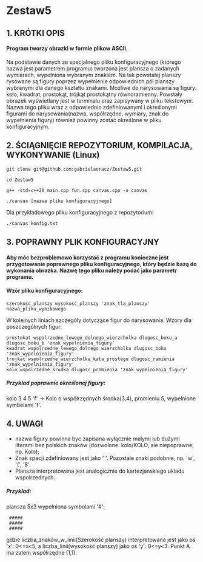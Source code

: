 # Zestaw5
## 1. KRÓTKI OPIS
#### Program tworzy obrazki w formie plikow ASCII.
Na podstawie danych ze specjalnego pliku konfiguracyjnego (którego nazwa jest parametrem programu) tworzona jest plansza o zadanych wymiarach, wypełniona wybranym znakiem. Na tak powstałej planszy rysowane są figury poprzez wypełnienie odpowiednich pól planszy wybranymi dla danego kształtu znakami. Możliwe do narysowania są figury: koło, kwadrat, prostokąt, trójkąt prostokątny równoramienny. Powstały obrazek wyświetlany jest w terminalu oraz zapisywany w pliku tekstowym. Nazwa tego pliku wraz z odpowiednio zdefiniowanymi i określonymi figurami do narysowania(nazwa, współrzędne, wymiary, znak do wypełnienia figury) również powinny zostać określone w pliku konfiguracyjnym.

## 2. ŚCIĄGNIĘCIE REPOZYTORIUM, KOMPILACJA, WYKONYWANIE (Linux)
```
git clone git@github.com:gabrielaoracz/Zestaw5.git
```   
```
cd Zestaw5
```   
```
g++ -std=c++20 main.cpp fun.cpp canvas.cpp -o canvas
```   
```
./canvas [nazwa pliku konfiguracyjnego]
```   

Dla przykładowego pliku konfiguracyjnego z repozytorium:   
```
./canvas konfig.txt
```   

## 3. POPRAWNY PLIK KONFIGURACYJNY
#### Aby móc bezproblemowo korzystać z programu konieczne jest przygotowanie poprawnego pliku konfiguracyjnego, który będzie bazą do wykonania obrazka. Nazwę tego pliku należy podać jako parametr programu.
#### Wzór pliku konfiguracyjnego:
```
szerokość_planszy wysokość_planszy 'znak_tla_planszy'
nazwa_pliku_wynikowego
```
W kolejnych liniach szczegóły dotyczące figur do narysowania. Wzory dla poszczególnych figur:   
```
prostokat wspolrzedne_lewego_dolnego_wierzcholka dlugosc_boku_a dlugosc_boku_b 'znak_wypelnienia_figury'
kwadrat wspolrzedne_lewego_dolnego_wierzcholka dlugosc_boku 'znak_wypelnienia_figury'
trojkat wspolrzedne_wierzcholka_kata_prostego dlugosc_ramienia 'znak_wypelnienia_figury'
kolo wspolrzedne_srodka dlugosc_promienia 'znak_wypelnienia_figury'
```
   
##### ***Przyklad poprawnie określonej figury:***   
kolo 3 4 5 'f' -> Kolo o współrzędnych środka(3,4), promieniu 5, wypełnione symbolami 'f'.    

## 4. UWAGI
- nazwa figury powinna byc zapisana  wyłącznie małymi lub dużymi literami bez polskich znaków (dozwolone: kolo/KOLO, ale niepoprawne, np. Kolo);
- Znak spacji zdefiniowany jest jako ' '. Pozostale znaki podobnie, np. 'w', '(', '8'.
- Plansza interpretowana jest analogicznie do kartezjanskiego ukladu wspolrzednych.

          
##### ***Przyklad:***    
plansza 5x3 wypełniona symbolami '#':    

     #####
     #A###
     #####
gdzie liczba_znaków_w_linii(Szerokość planszy) interpretowana jest jako oś 'x': 0<=x<5, a liczba_linii(wysokość planszy) jako oś 'y': 0<=y<3. Punkt A ma zatem współrzędne (1,1).

